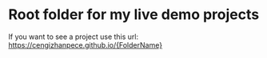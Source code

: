 

 # Root folder for my live demo projects
 
 If you want to see a project use this url:  https://cengizhanpece.github.io/{FolderName}
